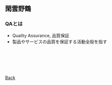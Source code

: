 ## 閑雲野鶴

### QAとは

- Quality Assurance, 品質保証
- 製品やサービスの品質を保証する活動全般を指す

<p style="margin-top: 100px;"></p>

[Back](./../../)
